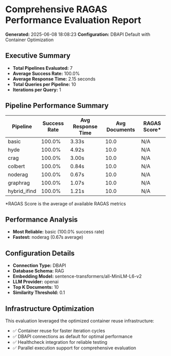 # Comprehensive RAGAS Performance Evaluation Report
**Generated:** 2025-06-08 18:08:23
**Configuration:** DBAPI Default with Container Optimization

## Executive Summary

- **Total Pipelines Evaluated:** 7
- **Average Success Rate:** 100.0%
- **Average Response Time:** 2.15 seconds
- **Total Queries per Pipeline:** 10
- **Iterations per Query:** 1

## Pipeline Performance Summary

| Pipeline | Success Rate | Avg Response Time | Avg Documents | RAGAS Score* |
|----------|--------------|-------------------|---------------|--------------|
| basic | 100.0% | 3.33s | 10.0 | N/A |
| hyde | 100.0% | 4.92s | 10.0 | N/A |
| crag | 100.0% | 3.00s | 10.0 | N/A |
| colbert | 100.0% | 0.84s | 10.0 | N/A |
| noderag | 100.0% | 0.67s | 10.0 | N/A |
| graphrag | 100.0% | 1.07s | 10.0 | N/A |
| hybrid_ifind | 100.0% | 1.21s | 10.0 | N/A |

*RAGAS Score is the average of available RAGAS metrics

## Performance Analysis

- **Most Reliable:** basic (100.0% success rate)
- **Fastest:** noderag (0.67s average)

## Configuration Details

- **Connection Type:** DBAPI
- **Database Schema:** RAG
- **Embedding Model:** sentence-transformers/all-MiniLM-L6-v2
- **LLM Provider:** openai
- **Top K Documents:** 10
- **Similarity Threshold:** 0.1

## Infrastructure Optimization

This evaluation leveraged the optimized container reuse infrastructure:
- ✅ Container reuse for faster iteration cycles
- ✅ DBAPI connections as default for optimal performance
- ✅ Healthcheck integration for reliable testing
- ✅ Parallel execution support for comprehensive evaluation
